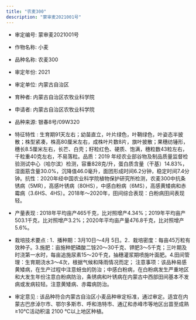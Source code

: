 ```yaml
---
title: "农麦300"
description: "蒙审麦2021001号"
---
```

* 审定编号:  蒙审麦2021001号

*  作物名称:  小麦

*  品种名称:  农麦300

*  审定年份:  2021

*  审定单位:  内蒙古自治区

* 育种者:  内蒙古自治区农牧业科学院

*  申请者:  内蒙古自治区农牧业科学院

*  品种来源:  银春8号/09W320

*  特征特性 : 
生育期91天左右；幼苗直立，叶片绿色，叶鞘绿色，叶姿态半披散；株型紧凑，株高80厘米左右，成株叶片数8片，旗叶披散；果穗纺锤形，穗长8.5厘米左右，长芒、白壳；籽粒红色、硬质、饱满，穗粒数43粒左右，千粒重40克左右，不易落粒。品质：2019 年经农业部谷物及制品质量监督检验测试中心（哈尔滨）检测，容重828克/升，蛋白质含量（干基）14.83%，湿面筋含量30.0%，沉降值46.0毫升，面团形成时间6.2分钟，稳定时间7.4分钟。抗性：2020年经中国农业科学院植物保护研究所检测，农麦300中抗条锈病（5MR），高感叶锈病（80HS），中感白粉病（6MS），高感黄矮病和赤霉病（3.6HS、4HS）。2018年～2020年，田间综合表现：白粉病田间表现轻。
 
*  产量表现 : 
2018年平均亩产465千克，比对照增产4.34%；2019年平均亩产503.1千克，比对照增产3.2%；2020年平均亩产量476.8千克，比对照增产5.6%。

*  栽培技术要点 : 
1．播种期：3月10日～4月 5日。2．栽培密度：每亩45万粒有效种子。3.施肥：亩施种肥磷酸二铵20～30千克、钾肥3～5千克；三叶期及时浇第一水时，每亩追施尿素15～20千克，抽穗灌浆期喷施叶面肥。4.田间管理：生育期浇水3～4次，根据气候和降雨情况而定； 注意事项：该品种易感黄矮病，在生产过程中注意蚜虫的防治；中感白粉病，在白粉病发生严重地区和大发生年份注意白粉病防治，条锈病和叶锈病在内蒙古中西部田间基本不发病或发病较轻。注意黄矮病、赤霉病防治。

*  审定意见 : 
该品种符合内蒙古自治区小麦品种审定标准，通过审定。适宜在内蒙古巴彦淖尔市、鄂尔多斯市、呼和浩特市、通辽和赤峰市等地区出苗至成熟≥10℃活动积温 2100 ℃以上地区种植。

